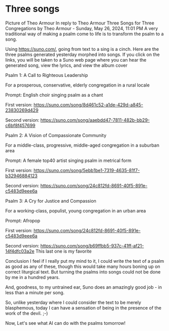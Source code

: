 # Three songs

Picture of Theo Armour
In reply to Theo Armour
Three Songs for Three Congregations
by Theo Armour - Sunday, May 26, 2024, 11:01 PM
A very traditional way of making a psalm come to life is to transform the psalm to a song.

Using https://suno.com/, going from text to a sing is a cinch. Here are the three psalms generated yesterday morphed into songs. If you click on the links, you will be taken to a Suno web page where you can hear the generated song, view the lyrics, and view the album cover

Psalm 1: A Call to Righteous Leadership

For a prosperous, conservative, elderly congregation in a rural locale

Prompt: English choir singing psalm as a chant

First version: https://suno.com/song/8d461c52-a1de-429d-a845-23830269d429

Second version: https://suno.com/song/aaebdd47-7811-482b-bb29-c6bf8f457699

Psalm 2: A Vision of Compassionate Community

For a middle-class, progressive, middle-aged congregation in a suburban area

Prompt: A female top40 artist singing psalm in metrical form

First version: https://suno.com/song/5ebb1be1-7319-4635-81f7-b32946884123

Second version: https://suno.com/song/24c812fd-8691-40f5-891e-c5483d9eee6a

Psalm 3: A Cry for Justice and Compassion

For a working-class, populist, young congregation in an urban area

Prompt: Afropop

First version: https://suno.com/song/24c812fd-8691-40f5-891e-c5483d9eee6a

Second version: https://suno.com/song/b69ffbb5-937c-41ff-af21-14f4dfc03a2e
This last one is my favorite

Conclusion
I feel if I really put my mind to it, I could write the text of a psalm as good as any of these, though this would take many hours boning up on correct liturgical text. But turning the psalms into songs could not be done by me in a hundred years.

And, goodness, to my untrained ear, Suno does an amazingly good job - in less than a minute per song.

So, unlike yesterday where I could consider the text to be merely blasphemous, today I can have a sensation of being in the presence of the work of the devil. ;-)

Now, Let's see what AI can do with the psalms tomorrow!
